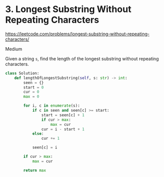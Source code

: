 # 3. Longest Substring Without Repeating Characters

https://leetcode.com/problems/longest-substring-without-repeating-characters/

Medium

Given a string `s`, find the length of the longest substring without repeating
characters.

```python
class Solution:
    def lengthOfLongestSubstring(self, s: str) -> int:
        seen = {}
        start = 0
        cur = 0
        max = 0

        for i, c in enumerate(s):
            if c in seen and seen[c] >= start:
                start = seen[c] + 1
                if cur > max:
                    max = cur
                cur = i - start + 1
            else:
                cur += 1

            seen[c] = i

        if cur > max:
            max = cur

        return max
```
